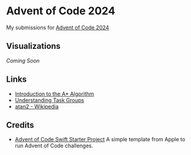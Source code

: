 # Advent of Code 2024

My submissions for [Advent of Code 2024](https://adventofcode.com)

## Visualizations
                                         
_Coming Soon_

## Links

* [Introduction to the A\* Algorithm](https://www.redblobgames.com/pathfinding/a-star/introduction.html)
* [Understanding Task Groups](https://swiftsenpai.com/swift/understanding-task-groups/)
* [atan2 - Wikipedia](https://en.wikipedia.org/wiki/Atan2)

## Credits

* [Advent of Code Swift Starter Project](https://github.com/apple/swift-aoc-starter-example/tree/main) A simple template from Apple to run Advent of Code challenges.
